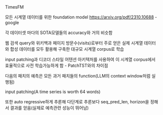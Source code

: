 TimesFM

모든 시계열 데이터를 위한 foundation model
https://arxiv.org/pdf/2310.10688 - google

각 데이터셋 마다의 SOTA모델들의 accuracy와 거의 비슷함

웹 검색 query와 위키백과 페이지 방문수(visits)로부터 주로 얻은 실제 시계열 데이터와 합성 데이터를 모두 활용해 구축한 대규모 시계열 corpus로 학습

input patching과 디코더 스타일 어텐션 아키텍처를 사용하여 이 시계열 corpus에서 효율적으로 사전 학습가능하게 함 - PatchTST와의 차이점

다음의 패치의 예측은 모든 과거 패치들의 function(LLM의 context window처럼 실행됨)

input patching(A time series is worth 64 words)

또한 auto regressive하게 추론해 다단계로 추론보다 seq_pred_len, horizon을 정해서 결과를 얻음(실제로 예측관련 성능이 뛰어남)
